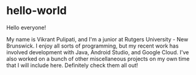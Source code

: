 # hello-world

Hello everyone!

My name is Vikrant Pulipati, and I'm a junior at Rutgers University - New Brunswick. I enjoy all sorts of programming, but my recent work has involved development with Java, Android Studio, and Google Cloud. I've also worked on a bunch of other miscellaneous projects on my own time that I will include here. Definitely check them all out!
